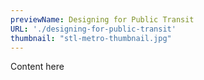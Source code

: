 ```yaml
---
previewName: Designing for Public Transit
URL: './designing-for-public-transit'
thumbnail: "stl-metro-thumbnail.jpg"
---
```


Content here